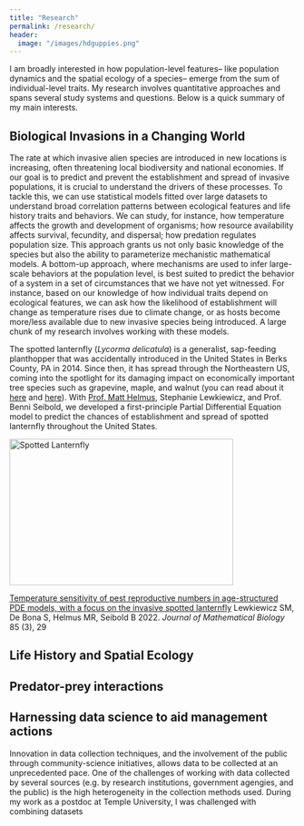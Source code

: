 ```yaml
---
title: "Research"
permalink: /research/
header:
  image: "/images/hdguppies.png"
---
```


I am broadly interested in how population-level features– like population dynamics and the spatial ecology of a species– emerge from the sum of individual-level traits. My research involves quantitative approaches and spans several study systems and questions. Below is a quick summary of my main interests.

## Biological Invasions in a Changing World

The rate at which invasive alien species are introduced in new locations is increasing, often threatening local biodiversity and national economies. If our goal is to predict and prevent the establishment and spread of invasive populations, it is crucial to understand the drivers of these processes. To tackle this, we can use statistical models fitted over large datasets to understand broad correlation patterns between ecological features and life history traits and behaviors. We can study, for instance, how temperature affects the growth and development of organisms; how resource availability affects survival, fecundity, and dispersal; how predation regulates population size. This approach grants us not only basic knowledge of the species but also the ability to parameterize mechanistic mathematical models. A bottom-up approach, where mechanisms are used to infer large-scale behaviors at the population level, is best suited to predict the behavior of a system in a set of circumstances that we have not yet witnessed. For instance, based on our knowledge of how individual traits depend on ecological features, we can ask how the likelihood of establishment will change as temperature rises due to climate change, or as hosts become more/less available due to new invasive species being introduced. A large chunk of my research involves working with these models.

The spotted lanternfly (*Lycorma delicatula*) is a generalist, sap-feeding planthopper that was accidentally introduced in the United States in Berks County, PA in 2014. Since then, it has spread through the Northeastern US, coming into the spotlight for its damaging impact on economically important tree species such as grapevine, maple, and walnut (you can read about it [here](https://extension.psu.edu/spotted-lanternfly) and [here](https://www.agriculture.pa.gov/Plants_Land_Water/PlantIndustry/Entomology/spotted_lanternfly/SpottedLanternflyAlert/Pages/default.aspx)). With [Prof. Matt Helmus](https://www.iecolab.org/matthew-r-helmus/), Stephanie Lewkiewicz, and Prof. Benni Seibold, we developed a first-principle Partial Differential Equation model to predict the chances of establishment and spread of spotted lanternfly throughout the United States.

 <img src="{{ site.url }}{{ site.baseurl }}/images/slf_drawn.png" alt="Spotted Lanternfly" style="width:394px;height:258px;">

[Temperature sensitivity of pest reproductive numbers in age-structured PDE models, with a focus on the invasive spotted lanternfly](https://link.springer.com/article/10.1007/s00285-022-01800-9)
Lewkiewicz SM, De Bona S, Helmus MR, Seibold B 2022.
*Journal of Mathematical Biology* 85 (3), 29


## Life History and Spatial Ecology



## Predator-prey interactions



## Harnessing data science to aid management actions

Innovation in data collection techniques, and the involvement of the public through community-science initiatives, allows data to be collected at an unprecedented pace. One of the challenges of working with data collected by several sources (e.g. by research institutions, government agengies, and the public) is the high heterogeneity in the collection methods used. During my work as a postdoc at Temple University, I was challenged with combining datasets 